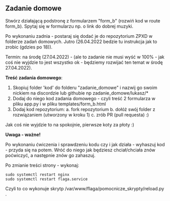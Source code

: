 ## Zadanie domowe

Stwórz działającą podstronę z formularzem "form_b" (rozwiń kod w route form_b). Spytaj się w formularzu np. o link do dobrej muzyki.

Po wykonaniu zadnia - postaraj się dodać je do repozytorium ZPXD w folderze zadań domowych. Jutro (26.04.2022 bedzie tu instrukcja jak to zrobic (gdzies po 18)).

Termin: na środę (27.04.2022) - (ale to zadanie nie musi wyść w 100% - jak coś nie wyjdzie to jest wszystko ok - będziemy rozwijać ten temat w środę 27.04.2022).

**Treść zadania domowego**:

1. Skopiuj folder 'kod' do folderu "zadanie_domowe" i nazwij go swoim nickiem na discordzie lub githubie np zadanie_domowe/lukasz/*
2. Dodaj do niego kod zadania domowego - czyli treść 2 formularza w pliku app.py i w pliku templates/form_b.html
3. Dodaj kod repozytorium:
  a. fork repozytorium
  b. dołóż swój folder z rozwiązaniem (utworzony w kroku 1)
  c. zrób PR (pull requesta) :)

Jak coś nie wyjdzie to na spokojnie, pierwsze koty za płoty :)

**Uwaga - ważne!**

Po wykonaniu ćwiczenia i sprawdzeniu kodu czy i jak działa - wyhaszuj kod - przyda się na potem. Wróć do niego jak będziesz chciał/chciała znów poćwiczyć, a następnie znów go zahaszuj. 

Po zmianie treści strony - wykonaj:
```
sudo systemctl restart nginx
sudo systemctl restart flaga.service
```
Czyli to co wykonuje skrytp /var/www/flaga/pomocnicze_skrypty/reload.py .
